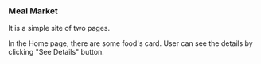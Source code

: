 ### Meal Market

It is a simple site of two pages. 

In the Home page, there are some food's card.
User can see the details by clicking "See Details" button.